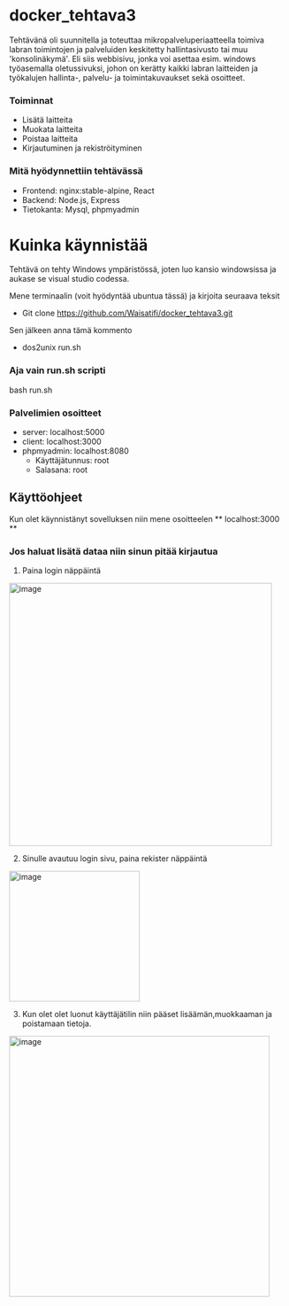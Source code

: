 # docker_tehtava3
Tehtävänä oli suunnitella ja toteuttaa mikropalveluperiaatteella toimiva labran toimintojen ja palveluiden keskitetty hallintasivusto tai muu 'konsolinäkymä'. Eli siis webbisivu, jonka voi asettaa esim. windows työasemalla oletussivuksi, johon on kerätty kaikki labran laitteiden ja työkalujen hallinta-, palvelu- ja toimintakuvaukset sekä osoitteet. 

### Toiminnat
  - Lisätä laitteita
  - Muokata laitteita
  - Poistaa laitteita
  - Kirjautuminen ja rekiströityminen

### Mitä hyödynnettiin tehtävässä
  - Frontend: nginx:stable-alpine, React
  - Backend: Node.js, Express
  - Tietokanta: Mysql, phpmyadmin
  
# Kuinka käynnistää
Tehtävä on tehty Windows ympäristössä, joten luo kansio windowsissa ja aukase se visual studio codessa.

Mene terminaalin (voit hyödyntää ubuntua tässä) ja kirjoita seuraava teksit

  - Git clone https://github.com/Waisatifi/docker_tehtava3.git

Sen jälkeen anna tämä kommento 
  - dos2unix run.sh

### Aja vain run.sh scripti
  bash run.sh

### Palvelimien osoitteet
  - server: localhost:5000
  - client: localhost:3000
  - phpmyadmin: localhost:8080
    - Käyttäjätunnus: root
    - Salasana: root

## Käyttöohjeet 

Kun olet käynnistänyt sovelluksen niin  mene osoitteelen ** localhost:3000 **

###  Jos haluat lisätä dataa niin sinun pitää kirjautua 
1. Paina login näppäintä 
<img width="475" alt="image" src="https://github.com/Waisatifi/docker_tehtava3/assets/95131163/bf889571-b6f2-4a76-8d47-8244d7b95a88">
  
2. Sinulle avautuu login sivu, paina rekister näppäintä
<img width="236" alt="image" src="https://github.com/Waisatifi/docker_tehtava3/assets/95131163/fa9d4216-3a0d-403d-8ee7-3fbf268a2ea2">
  
3. Kun olet olet luonut käyttäjätilin niin pääset lisäämän,muokkaaman ja poistamaan tietoja.
<img width="471" alt="image" src="https://github.com/Waisatifi/docker_tehtava3/assets/95131163/ee5d558a-61d9-4464-8caa-05afd7a0077b">

